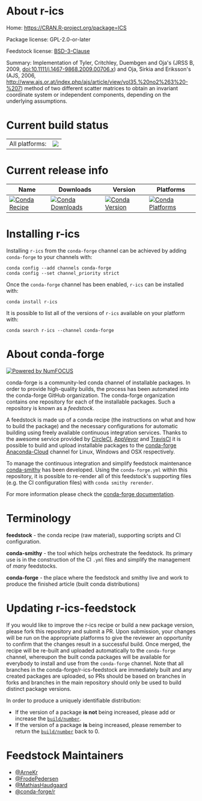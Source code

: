 About r-ics
===========

Home: https://CRAN.R-project.org/package=ICS

Package license: GPL-2.0-or-later

Feedstock license: [BSD-3-Clause](https://github.com/conda-forge/r-ics-feedstock/blob/master/LICENSE.txt)

Summary: Implementation of Tyler, Critchley, Duembgen and Oja's (JRSS B, 2009, <doi:10.1111/j.1467-9868.2009.00706.x>) and Oja, Sirkia and Eriksson's (AJS, 2006, <http://www.ajs.or.at/index.php/ajs/article/view/vol35,%20no2%263%20-%207>) method of two different scatter matrices to obtain an invariant coordinate system or independent components, depending on the underlying assumptions. 

Current build status
====================


<table><tr><td>All platforms:</td>
    <td>
      <a href="https://dev.azure.com/conda-forge/feedstock-builds/_build/latest?definitionId=1251&branchName=master">
        <img src="https://dev.azure.com/conda-forge/feedstock-builds/_apis/build/status/r-ics-feedstock?branchName=master">
      </a>
    </td>
  </tr>
</table>

Current release info
====================

| Name | Downloads | Version | Platforms |
| --- | --- | --- | --- |
| [![Conda Recipe](https://img.shields.io/badge/recipe-r--ics-green.svg)](https://anaconda.org/conda-forge/r-ics) | [![Conda Downloads](https://img.shields.io/conda/dn/conda-forge/r-ics.svg)](https://anaconda.org/conda-forge/r-ics) | [![Conda Version](https://img.shields.io/conda/vn/conda-forge/r-ics.svg)](https://anaconda.org/conda-forge/r-ics) | [![Conda Platforms](https://img.shields.io/conda/pn/conda-forge/r-ics.svg)](https://anaconda.org/conda-forge/r-ics) |

Installing r-ics
================

Installing `r-ics` from the `conda-forge` channel can be achieved by adding `conda-forge` to your channels with:

```
conda config --add channels conda-forge
conda config --set channel_priority strict
```

Once the `conda-forge` channel has been enabled, `r-ics` can be installed with:

```
conda install r-ics
```

It is possible to list all of the versions of `r-ics` available on your platform with:

```
conda search r-ics --channel conda-forge
```


About conda-forge
=================

[![Powered by NumFOCUS](https://img.shields.io/badge/powered%20by-NumFOCUS-orange.svg?style=flat&colorA=E1523D&colorB=007D8A)](http://numfocus.org)

conda-forge is a community-led conda channel of installable packages.
In order to provide high-quality builds, the process has been automated into the
conda-forge GitHub organization. The conda-forge organization contains one repository
for each of the installable packages. Such a repository is known as a *feedstock*.

A feedstock is made up of a conda recipe (the instructions on what and how to build
the package) and the necessary configurations for automatic building using freely
available continuous integration services. Thanks to the awesome service provided by
[CircleCI](https://circleci.com/), [AppVeyor](https://www.appveyor.com/)
and [TravisCI](https://travis-ci.com/) it is possible to build and upload installable
packages to the [conda-forge](https://anaconda.org/conda-forge)
[Anaconda-Cloud](https://anaconda.org/) channel for Linux, Windows and OSX respectively.

To manage the continuous integration and simplify feedstock maintenance
[conda-smithy](https://github.com/conda-forge/conda-smithy) has been developed.
Using the ``conda-forge.yml`` within this repository, it is possible to re-render all of
this feedstock's supporting files (e.g. the CI configuration files) with ``conda smithy rerender``.

For more information please check the [conda-forge documentation](https://conda-forge.org/docs/).

Terminology
===========

**feedstock** - the conda recipe (raw material), supporting scripts and CI configuration.

**conda-smithy** - the tool which helps orchestrate the feedstock.
                   Its primary use is in the construction of the CI ``.yml`` files
                   and simplify the management of *many* feedstocks.

**conda-forge** - the place where the feedstock and smithy live and work to
                  produce the finished article (built conda distributions)


Updating r-ics-feedstock
========================

If you would like to improve the r-ics recipe or build a new
package version, please fork this repository and submit a PR. Upon submission,
your changes will be run on the appropriate platforms to give the reviewer an
opportunity to confirm that the changes result in a successful build. Once
merged, the recipe will be re-built and uploaded automatically to the
`conda-forge` channel, whereupon the built conda packages will be available for
everybody to install and use from the `conda-forge` channel.
Note that all branches in the conda-forge/r-ics-feedstock are
immediately built and any created packages are uploaded, so PRs should be based
on branches in forks and branches in the main repository should only be used to
build distinct package versions.

In order to produce a uniquely identifiable distribution:
 * If the version of a package **is not** being increased, please add or increase
   the [``build/number``](https://docs.conda.io/projects/conda-build/en/latest/resources/define-metadata.html#build-number-and-string).
 * If the version of a package **is** being increased, please remember to return
   the [``build/number``](https://docs.conda.io/projects/conda-build/en/latest/resources/define-metadata.html#build-number-and-string)
   back to 0.

Feedstock Maintainers
=====================

* [@ArneKr](https://github.com/ArneKr/)
* [@FrodePedersen](https://github.com/FrodePedersen/)
* [@MathiasHaudgaard](https://github.com/MathiasHaudgaard/)
* [@conda-forge/r](https://github.com/conda-forge/r/)

